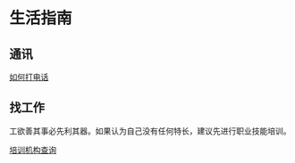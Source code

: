 # 生活指南
## 通讯

[如何打电话](./%E5%A6%82%E4%BD%95%E6%89%93%E7%94%B5%E8%AF%9D/index.md)

## 找工作

工欲善其事必先利其器。如果认为自己没有任何特长，建议先进行职业技能培训。

[培训机构查询](./%E5%9F%B9%E8%AE%AD%E6%9C%BA%E6%9E%84%E6%9F%A5%E8%AF%A2/index.md)


